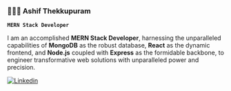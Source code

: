 ### 👨🏻‍💻 Ashif Thekkupuram

**`MERN Stack Developer`**

I am an accomplished **MERN Stack Developer**, harnessing the unparalleled capabilities of **MongoDB** as the robust database, **React** as the dynamic frontend, and **Node.js** coupled with **Express** as the formidable backbone, to engineer transformative web solutions with unparalleled power and precision.


<p align="left">
  <a href="https://www.linkedin.com/in/ashif-thekkupuram-87985818a/">
    <img alt="Linkedin" title="Linkedin" src="https://img.shields.io/badge/LinkedIn-0077B5?style=for-the-badge&logo=linkedin&logoColor=white"/></a>
  
</p>

